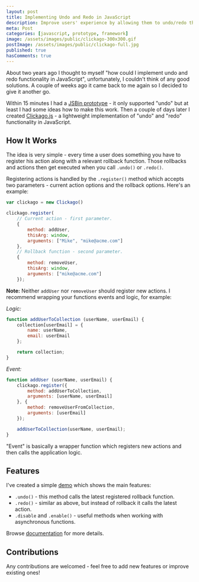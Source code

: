 ```yaml
---
layout: post
title: Implementing Undo and Redo in JavaScript
description: Improve users' experience by allowing them to undo/redo their actions 
meta: Post
categories: [javascript, prototype, framework]
image: /assets/images/public/clickago-300x300.gif 
postImage: /assets/images/public/clickago-full.jpg
published: true
hasComments: true
---
```


<p class="type--big">About two years ago I thought to myself "how could I implement undo and redo functionality in JavaScript", unfortunately, I couldn't think of any good solutions. A couple of weeks ago it came back to me again so I decided to give it another go.</p>

Within 15 minutes I had a [JSBin prototype](http://jsbin.com/xuxime/2/edit?js) - it only supported "undo" but at least I had some ideas how to make this work. Then a couple of days later I created [Clickago.js](https://github.com/adampoczatek/Clickago.js) - a lightweight implementation of "undo" and "redo" functionality in JavaScript.

## How It Works

The idea is very simple - every time a user does something you have to register his action along with a relevant rollback function. Those rollbacks and actions then get executed when you call `.undo()` or `.redo()`. 

Registering actions is handled by the `.register()` method which accepts two parameters - current action options and the rollback options. Here's an example:

```javascript
var clickago = new Clickago()

clickago.register(
	// Current action - first parameter.
	{
	    method: addUser,
	    thisArg: window,
	    arguments: ["Mike", "mike@acme.com"]
	}, 
	// Rollback function - second parameter.
	{
	    method: removeUser,
	    thisArg: window,
	    arguments: ["mike@acme.com"]
	});
```

**Note:** Neither `addUser` nor `removeUser` should register new actions. I recommend wrapping your functions events and logic, for example:

*Logic:*

```javascript
function addUserToCollection (userName, userEmail) {
    collection[userEmail] = {
        name: userName,
        email: userEmail
    };

    return collection;
}
```

*Event:*

```javascript
function addUser (userName, userEmail) {
    clickago.register({
        method: addUserToCollection,
        arguments: [userName, userEmail]
    }, {
        method: removeUserFromCollection,
        arguments: [userEmail]
    });

    addUserToCollection(userName, userEmail);
}
```

"Event" is basically a wrapper function which registers new actions and then calls the application logic.

## Features

I've created a simple [demo](http://www.adampoczatek.com/Clickago.js/) which shows the main features:

* `.undo()` - this method calls the latest registered rollback function.
* `.redo()` - similar as above, but instead of rollback it calls the latest action.
* `.disable` and `.enable()` - useful methods when working with asynchronous functions.

Browse [documentation](https://github.com/adampoczatek/Clickago.js#api) for more details.

## Contributions

Any contributions are welcomed - feel free to add new features or improve existing ones!